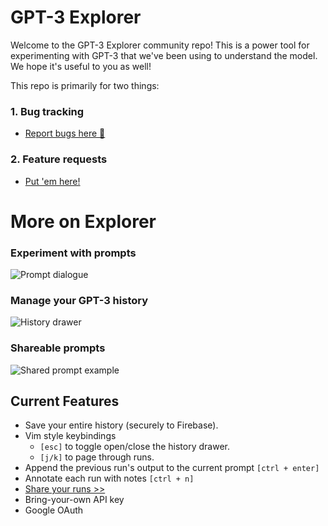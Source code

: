 # GPT-3 Explorer
Welcome to the GPT-3 Explorer community repo!
This is a power tool for experimenting with GPT-3 that we've been using to understand the model. We hope it's useful to you as well!

This repo is primarily for two things:
### 1. Bug tracking
- [Report bugs here 🐛](https://github.com/relephant-labs/explorer-community/issues/new)

### 2. Feature requests
- [Put 'em here!](https://github.com/relephant-labs/explorer-community/issues/new)

# More on Explorer
### Experiment with prompts
![Prompt dialogue](https://github.com/relephant-labs/explorer-community/blob/master/Screen%20Shot%202020-07-30%20at%2011.50.27%20PM.png?raw=true)

### Manage your GPT-3 history
![History drawer](https://github.com/relephant-labs/explorer-community/blob/master/Screen%20Shot%202020-07-31%20at%2012.01.34%20AM.png?raw=true)

### Shareable prompts
![Shared prompt example](https://github.com/relephant-labs/explorer-community/blob/master/Screen%20Shot%202020-07-30%20at%2011.50.27%20PM.png?raw=true)

## Current Features
- Save your entire history (securely to Firebase).
- Vim style keybindings
    - `[esc]` to toggle open/close the history drawer.
    - `[j/k]` to page through runs.
- Append the previous run's output to the current prompt `[ctrl + enter]`
- Annotate each run with notes `[ctrl + n]`
- [Share your runs >>](https://gpt-3-explorer.vercel.app/p/R5WLwJTNWcCP7b0xwvEM)
- Bring-your-own API key
- Google OAuth
